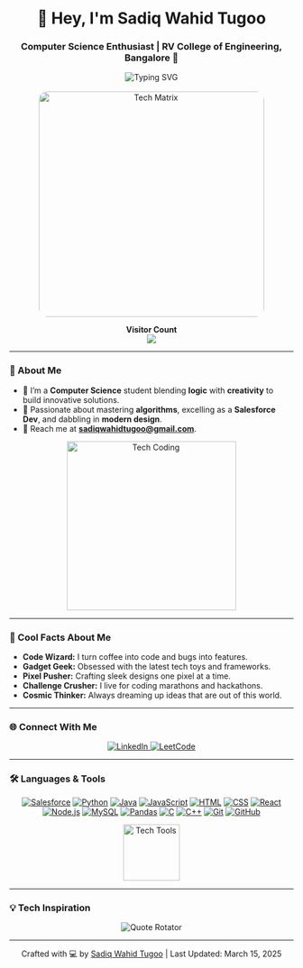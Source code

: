 <div align="center">
  <h1>👋 Hey, I'm Sadiq Wahid Tugoo</h1>
  <h3>Computer Science Enthusiast | RV College of Engineering, Bangalore 🌟</h3>
  <img src="https://readme-typing-svg.herokuapp.com?font=Orbitron&size=24&duration=3000&pause=500&color=00FFBB¢er=true&vCenter=true&width=500&lines=Creative+Coder+^_^;Salesforce+Developer;Design+Rookie" alt="Typing SVG" />
</div>

<br>

<div align="center">
  <img src="https://raw.githubusercontent.com/devicons/devicon/master/icons/matrix/matrix-original.gif" alt="Tech Matrix" width="400px" style="border-radius: 15px;" />
  <p><b>Visitor Count</b> <br> <img src="https://profile-counter.glitch.me/SadiqWahidTugoo/count.svg" /></p>
</div>

---

### 🌌 About Me
- 🌱 I’m a **Computer Science** student blending **logic** with **creativity** to build innovative solutions.
- 🚀 Passionate about mastering **algorithms**, excelling as a **Salesforce Dev**, and dabbling in **modern design**.
- 📩 Reach me at **sadiqwahidtugoo@gmail.com**.

<div align="center">
  <img src="https://raw.githubusercontent.com/ABSphreak/ABSphreak/master/gifs/coding.gif" alt="Tech Coding" width="300px" />
</div>

---

### 🌟 Cool Facts About Me
- **Code Wizard:** I turn coffee into code and bugs into features.  
- **Gadget Geek:** Obsessed with the latest tech toys and frameworks.  
- **Pixel Pusher:** Crafting sleek designs one pixel at a time.  
- **Challenge Crusher:** I live for coding marathons and hackathons.  
- **Cosmic Thinker:** Always dreaming up ideas that are out of this world.

---

### 🌐 Connect With Me
<p align="center">
  <a href="https://linkedin.com/in/sadiq-wahid-9a9901228" target="_blank">
    <img src="https://img.shields.io/badge/LinkedIn-0A66C2?style=for-the-badge&logo=linkedin&logoColor=white" alt="LinkedIn" />
  </a>  
  <a href="https://leetcode.com/u/sadiq_wahid/" target="_blank">
    <img src="https://img.shields.io/badge/LeetCode-FFA116?style=for-the-badge&logo=leetcode&logoColor=white" alt="LeetCode" />
  </a>
</p>

---

### 🛠️ Languages & Tools
<p align="center">
  <a href="https://www.salesforce.com" target="_blank"><img src="https://skillicons.dev/icons?i=salesforce" alt="Salesforce" title="Salesforce - My core expertise" /></a>
  <a href="https://www.python.org" target="_blank"><img src="https://skillicons.dev/icons?i=python" alt="Python" title="Python - Versatile scripting" /></a>
  <a href="https://www.java.com" target="_blank"><img src="https://skillicons.dev/icons?i=java" alt="Java" title="Java - Robust programming" /></a>
  <a href="https://developer.mozilla.org/en-US/docs/Web/JavaScript" target="_blank"><img src="https://skillicons.dev/icons?i=js" alt="JavaScript" title="JavaScript - Web dynamism" /></a>
  <a href="https://www.w3.org/html/" target="_blank"><img src="https://skillicons.dev/icons?i=html" alt="HTML" title="HTML - Web structure" /></a>
  <a href="https://www.w3schools.com/css/" target="_blank"><img src="https://skillicons.dev/icons?i=css" alt="CSS" title="CSS - Styling magic" /></a>
  <a href="https://reactjs.org" target="_blank"><img src="https://skillicons.dev/icons?i=react" alt="React" title="React - Frontend power" /></a>
  <a href="https://nodejs.org" target="_blank"><img src="https://skillicons.dev/icons?i=nodejs" alt="Node.js" title="Node.js - Backend runtime" /></a>
  <a href="https://www.mysql.com" target="_blank"><img src="https://skillicons.dev/icons?i=mysql" alt="MySQL" title="MySQL - Database management" /></a>
  <a href="https://pandas.pydata.org" target="_blank"><img src="https://skillicons.dev/icons?i=pandas" alt="Pandas" title="Pandas - Data analysis" /></a>
  <a href="https://www.cprogramming.com" target="_blank"><img src="https://skillicons.dev/icons?i=c" alt="C" title="C - Low-level mastery" /></a>
  <a href="https://www.w3schools.com/cpp/" target="_blank"><img src="https://skillicons.dev/icons?i=cpp" alt="C++" title="C++ - Performance coding" /></a>
  <a href="https://git-scm.com" target="_blank"><img src="https://skillicons.dev/icons?i=git" alt="Git" title="Git - Version control" /></a>
  <a href="https://github.com" target="_blank"><img src="https://skillicons.dev/icons?i=github" alt="GitHub" title="GitHub - Collaboration hub" /></a>
</p>

<div align="center">
  <img src="https://raw.githubusercontent.com/Tarikul-Islam-Anik/Animated-Fluent-Emojis/master/Emojis/Objects/Gear.png" alt="Tech Tools" width="100px" />
</div>

---

### 💡 Tech Inspiration
<div align="center">
  <img src="https://readme-typing-svg.herokuapp.com?font=Roboto+Mono&size=16&duration=4000&color=FF007A¢er=true&vCenter=true&width=600&lines=Code+is+poetry.;Innovation+drives+progress.;Build+what+matters." alt="Quote Rotator" />
</div>

---


<p align="center">Crafted with 💻 by <a href="https://github.com/SadiqWahidTugoo">Sadiq Wahid Tugoo</a> | Last Updated: March 15, 2025</p>

